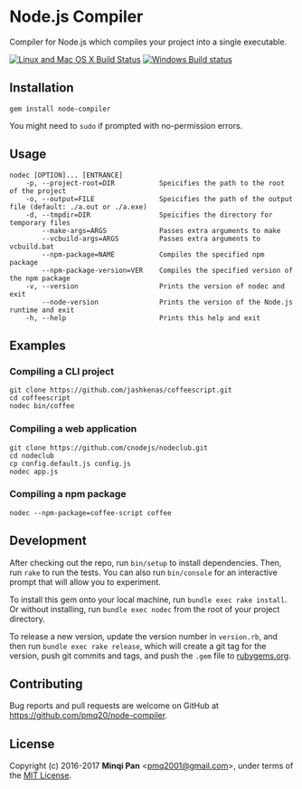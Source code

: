 # Node.js Compiler

Compiler for Node.js which compiles your project into a single executable.

[![Linux and Mac OS X Build Status](https://travis-ci.org/pmq20/node-compiler.svg?branch=master)](https://travis-ci.org/pmq20/node-compiler)
[![Windows Build status](https://ci.appveyor.com/api/projects/status/gap9xne0rayjtynp/branch/master?svg=true)](https://ci.appveyor.com/project/pmq20/node-compiler/branch/master)

## Installation

    gem install node-compiler

You might need to `sudo` if prompted with no-permission errors.

## Usage

    nodec [OPTION]... [ENTRANCE]
        -p, --project-root=DIR           Speicifies the path to the root of the project
        -o, --output=FILE                Speicifies the path of the output file (default: ./a.out or ./a.exe)
        -d, --tmpdir=DIR                 Speicifies the directory for temporary files
            --make-args=ARGS             Passes extra arguments to make
            --vcbuild-args=ARGS          Passes extra arguments to vcbuild.bat
            --npm-package=NAME           Compiles the specified npm package
            --npm-package-version=VER    Compiles the specified version of the npm package
        -v, --version                    Prints the version of nodec and exit
            --node-version               Prints the version of the Node.js runtime and exit
        -h, --help                       Prints this help and exit

## Examples

### Compiling a CLI project

    git clone https://github.com/jashkenas/coffeescript.git
    cd coffeescript
    nodec bin/coffee

### Compiling a web application

    git clone https://github.com/cnodejs/nodeclub.git
    cd nodeclub
    cp config.default.js config.js
    nodec app.js

### Compiling a npm package

    nodec --npm-package=coffee-script coffee

## Development

After checking out the repo, run `bin/setup` to install dependencies. Then, run `rake` to run the tests. You can also run `bin/console` for an interactive prompt that will allow you to experiment.

To install this gem onto your local machine, run `bundle exec rake install`. Or without installing, run `bundle exec nodec` from the root of your project directory.

To release a new version, update the version number in `version.rb`, and then run `bundle exec rake release`, which will create a git tag for the version, push git commits and tags, and push the `.gem` file to [rubygems.org](https://rubygems.org).

## Contributing

Bug reports and pull requests are welcome on GitHub at https://github.com/pmq20/node-compiler.

## License

Copyright (c) 2016-2017 **Minqi Pan** &lt;pmq2001@gmail.com&gt;, under terms of the [MIT License](http://opensource.org/licenses/MIT).
